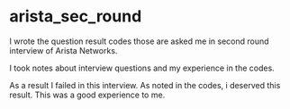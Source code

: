 # arista_sec_round

I wrote the question result codes those are asked me in second round interview of Arista Networks.

I took notes about interview questions and my experience in the codes. 

As a result I failed in this interview. As noted in the codes, i deserved this result. This was a good experience to me.


